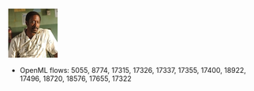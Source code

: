 ![Lester Freamon](freamon.jpg?raw=true "Lester Freamon")

 * OpenML flows: 5055, 8774, 17315, 17326, 17337, 17355, 17400, 18922, 17496, 18720, 18576, 17655, 17322
